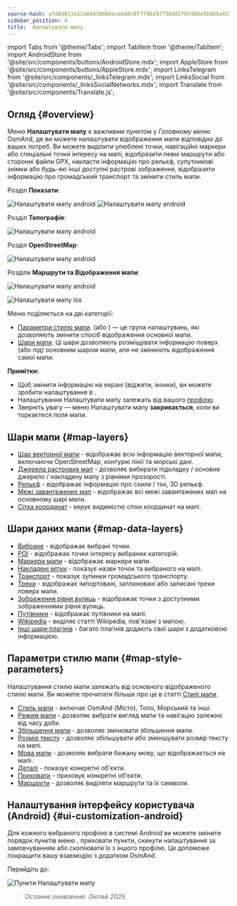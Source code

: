 ```yaml
---
source-hash: afd8d811e22a04d300b6aceb6838f774b297758d02f07d66e5b085e41519527d
sidebar_position: 4
title:  Налаштувати мапу
---
```

import Tabs from '@theme/Tabs';
import TabItem from '@theme/TabItem';
import AndroidStore from '@site/src/components/buttons/AndroidStore.mdx';
import AppleStore from '@site/src/components/buttons/AppleStore.mdx';
import LinksTelegram from '@site/src/components/_linksTelegram.mdx';
import LinksSocial from '@site/src/components/_linksSocialNetworks.mdx';
import Translate from '@site/src/components/Translate.js';



## Огляд {#overview}

Меню **Налаштувати мапу** є важливим пунктом у *Головному меню* OsmAnd, де ви можете налаштувати відображення мапи відповідно до ваших потреб. Ви можете виділити улюблені точки, навігаційні маркери або спеціальні точки інтересу на мапі, відобразити певні маршрути або сторонні файли GPX, накласти інформацію про рельєф, супутникові знімки або будь-які інші доступні растрові зображення, відобразити інформацію про громадський транспорт та змінити стиль мапи.

<Tabs groupId="operating-systems">

<TabItem value="android" label="Android">

Розділ **Показати**:

![Налаштувати мапу android](@site/static/img/map/configure_map_show1_andr.png) ![Налаштувати мапу android](@site/static/img/map/configure_map_show2_andr.png)

Розділ **Топографія**:

![Налаштувати мапу android](@site/static/img/map/configure_map_topography_andr.png)

Розділ **OpenStreetMap**:

![Налаштувати мапу android](@site/static/img/map/configure_map_osm_andr.png)

Розділи **Маршрути та Відображення мапи**:

![Налаштувати мапу android](@site/static/img/map/configure_map_routes&Map_rendering_andr.png)

</TabItem>

<TabItem value="ios" label="iOS">

![Налаштувати мапу ios](@site/static/img/map/configure-map-ios.png)

</TabItem>

</Tabs>


Меню **<Translate android="true" ids="configure_map"/>** поділяється на дві категорії:

- [Параметри стилю мапи](#map-style-parameters). **<Translate android="true" ids="map_widget_map_rendering"/>** (або **<Translate ios="true" ids="map_widget_renderer"/>**) — це група налаштувань, які дозволяють змінити спосіб відображення основної мапи.
- [Шари мапи](#map-layers). Ці шари дозволяють розміщувати інформацію поверх (або під) основним шаром мапи, але не змінюють відображення самої мапи.

**Примітки:**

- Щоб змінити інформацію на екрані (віджети, іконки), ви можете зробити налаштування в [<Translate android="true" ids="layer_map_appearance"/>](../widgets/index.md).
- Налаштування Налаштувати мапу залежать від вашого [профілю](../personal/profiles.md).
- Зверніть увагу — меню Налаштувати мапу **закривається**, коли ви торкаєтеся поля мапи.

## Шари мапи {#map-layers}

- [Шар векторної мапи](../map/vector-maps.md) - відображає всю інформацію векторної мапи, включаючи OpenStreetMap, контурні лінії та морські дані.
- [Джерела растрових мап](../map/raster-maps.md#select-raster-maps) - дозволяє вибирати підкладку / основне джерело / накладену мапу з рівнями прозорості.
- [Рельєф](../plugins/topography.md#hillshade-slope-and-altitude-layers) - відображає інформацію про схили / тіні, 3D рельєф.
- [Межі завантажених мап](../map/vector-maps.md#show-borders) - відображає всі межі завантажених мап на основному шарі мапи.
- [Сітка координат](../map/vector-maps.md#coordinates-grid) - керує видимістю сітки координат на мапі.

## Шари даних мапи {#map-data-layers}

   - [Вибране](../map/point-layers-on-map.md) - відображає вибрані точки.
   - [POI](../map/point-layers-on-map.md) - відображає точки інтересу вибраних категорій.
   - [Маркери мапи](../map/point-layers-on-map.md) - відображає маркери мапи.
   - [Накладені мітки](../map/point-layers-on-map.md) - показує назви точок та вибраного на мапі.
   - [Транспорт](../map/vector-maps.md#transport) - показує зупинки громадського транспорту.
   - [Треки](../map/tracks/index.md) - відображає імпортовані, заплановані або записані треки поверх мапи.
   - [Зображення рівня вулиць](../plugins/mapillary.md#map-layer) - відображає точки з доступними зображеннями рівня вулиць.
   - [Путівники](../plan-route/travel-guides.md) - відображає путівники на мапі.
   - [Wikipedia](../plugins/wikipedia.md) - виділяє статті Wikipedia, пов'язані з мапою.
   - [Інші шари плагінів](../plugins/index.md#configure-plugin) - багато плагінів додають свої шари з додатковою інформацією.

## Параметри стилю мапи {#map-style-parameters}

Налаштування стилю мапи залежать від основного відображеного стилю мапи. Ви можете прочитати більше про це в статті [Стилі мапи](../map/vector-maps).

   - [Стиль мапи](../map/vector-maps.md#default-map-styles) - включає OsmAnd (Місто), Топо, Морський та інші.
   - [Режим мапи](../map/vector-maps.md#map-mode) - дозволяє вибрати вигляд мапи та навігацію залежно від часу доби.
   - [Збільшення мапи](../map/vector-maps.md#map-magnifier) - дозволяє змінювати збільшення мапи.
   - [Розмір тексту](../map/vector-maps.md#text-size) - дозволяє збільшувати або зменшувати розмір тексту на мапі.
   - [Мова мапи](../map/vector-maps.md#map-language) - дозволяє вибрати бажану мову, що відображається на мапі.
   - [Деталі](../map/vector-maps.md#details) - показує конкретні об'єкти.
   - [Приховати](../map/vector-maps.md#hide) - приховує конкретні об'єкти.
   - [Маршрути](../map/vector-maps.md#routes) - дозволяє виділяти маршрути та їх символи.


## Налаштування інтерфейсу користувача (Android) {#ui-customization-android}

Для кожного вибраного профілю в системі Android ви можете змінити порядок пунктів меню <Translate android="true" ids="configure_map"/>, приховати пункти, скинути налаштування за замовчуванням або скопіювати їх з іншого профілю. Це допоможе покращити вашу взаємодію з додатком OsmAnd.

Перейдіть до: *<Translate android="true" ids="shared_string_menu,configure_profile,ui_customization,configure_map"/>*

![Пункти Налаштувати мапу](@site/static/img/settings/configure-screen-ui-customization.png)


> *Останнє оновлення: Лютий 2025*
